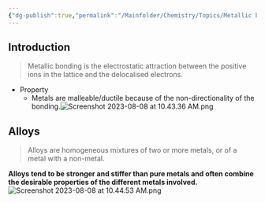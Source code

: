 ```yaml
---
{"dg-publish":true,"permalink":"/Mainfolder/Chemistry/Topics/Metallic bonding/"}
---
```


## Introduction
>Metallic bonding is the electrostatic attraction between the positive ions in the lattice and the delocalised electrons.

- Property
	- Metals are malleable/ductile because of the non-directionality of the bonding.![Screenshot 2023-08-08 at 10.43.36 AM.png](/img/user/%E9%99%84%E4%BB%B6/Screenshot%202023-08-08%20at%2010.43.36%20AM.png)

## Alloys
>Alloys are homogeneous mixtures of two or more metals, or of a metal with a non-metal.

**Alloys tend to be stronger and stiffer than pure metals and often combine the desirable properties of the different metals involved.**
![Screenshot 2023-08-08 at 10.44.53 AM.png](/img/user/%E9%99%84%E4%BB%B6/Screenshot%202023-08-08%20at%2010.44.53%20AM.png)
